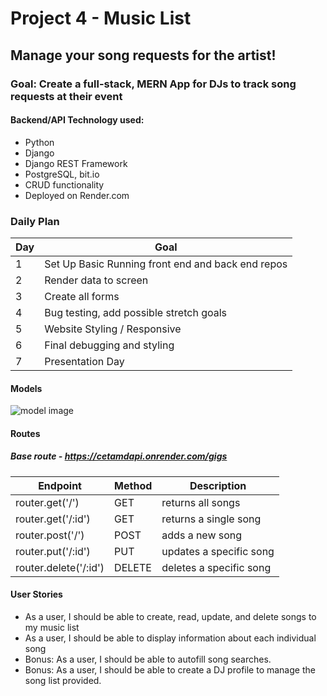 # Project 4 - Music List

## Manage your song requests for the artist! 
 
 ### Goal: Create a full-stack, MERN App for DJs to track song requests at their event

 #### Backend/API Technology used:
 - Python
 - Django
 - Django REST Framework
 - PostgreSQL, bit.io
 - CRUD functionality
 - Deployed on Render.com

 ### Daily Plan

| Day | Goal |
|-----|------|
| 1 | Set Up Basic Running front end and back end repos |
| 2 | Render data to screen |
| 3 | Create all forms |
| 4 | Bug testing, add possible stretch goals |
| 5 | Website Styling / Responsive |
| 6 | Final debugging and styling |
| 7 | Presentation Day |

#### Models
![model image](https://i.imgur.com/YAlwhkv.jpg)

#### Routes
##### Base route - https://cetamdapi.onrender.com/gigs 
| Endpoint | Method | Description |
|----------|--------|-------------|
| router.get('/') | GET | returns all songs |
| router.get('/:id') | GET | returns a single song|
| router.post('/')| POST | adds a new song|
| router.put('/:id')| PUT | updates a specific song |
| router.delete('/:id') | DELETE | deletes a specific song |


 #### User Stories
 - As a user, I should be able to create, read, update, and delete songs to my music list
 - As a user, I should be able to display information about each individual song
 - Bonus: As a user, I should be able to autofill song searches.
 - Bonus: As a user, I should be able to create a DJ profile to manage the song list provided.
 